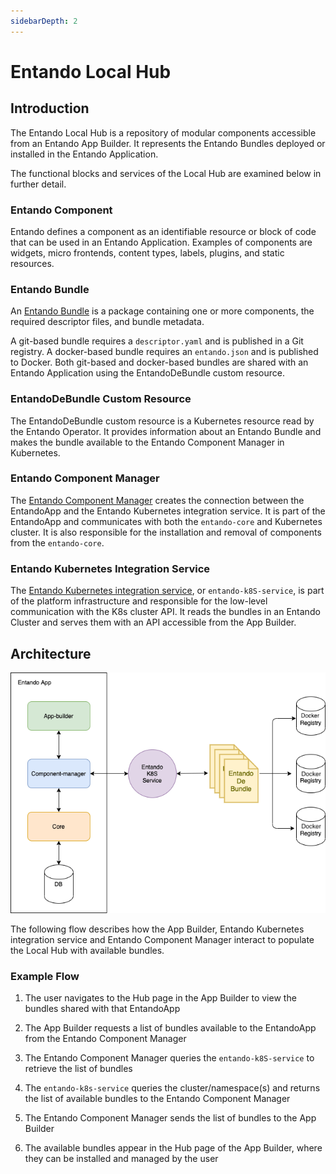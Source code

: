 ```yaml
---
sidebarDepth: 2
---
```

# Entando Local Hub

## Introduction

The Entando Local Hub is a repository of modular components accessible from an Entando App Builder. It represents the Entando Bundles deployed or installed in the Entando Application.

The functional blocks and services of the Local Hub are examined below in further detail.

### Entando Component

Entando defines a component as an identifiable resource or block of code that can be used in an Entando Application. Examples of components are widgets, micro frontends, content types, labels, plugins, and static resources.

### Entando Bundle

An [Entando Bundle](../getting-started/concepts-overview.md#entando-bundle) is a package containing one or more components, the required descriptor files, and bundle metadata.

A git-based bundle requires a `descriptor.yaml` and is published in a Git registry. A docker-based bundle requires an `entando.json` and is published to Docker. Both git-based and docker-based bundles are shared with an Entando Application using the EntandoDeBundle custom resource.

### EntandoDeBundle Custom Resource

The EntandoDeBundle custom resource is a Kubernetes resource read by the Entando Operator. It provides information about an Entando Bundle and makes the bundle available to the Entando Component Manager in Kubernetes.

### Entando Component Manager

The [Entando Component Manager](../compose/ecm-overview.md) creates the connection between the EntandoApp
and the Entando Kubernetes integration service. It is part of the EntandoApp and communicates with both the `entando-core` and Kubernetes cluster. It is also responsible for the installation and removal of components from the `entando-core`. 

### Entando Kubernetes Integration Service

The [Entando Kubernetes integration service](../getting-started/concepts-overview.md#entando-kubernetes-service), or `entando-k8S-service`, is part of the platform infrastructure and responsible for the low-level communication with the K8s cluster API. It reads the bundles in an Entando Cluster and serves them with an API accessible from the App Builder.

## Architecture

![ECR Architecture](./img/ecr-architecture.png)

The following flow describes how the App Builder, Entando Kubernetes integration service and Entando Component Manager interact to populate the Local Hub with available bundles.

### Example Flow

1.  The user navigates to the Hub page in the App Builder to view the bundles shared with that EntandoApp

2.  The App Builder requests a list of bundles available to the EntandoApp from the Entando Component Manager 

3.  The Entando Component Manager queries the `entando-k8S-service` to retrieve the list of bundles

4.  The `entando-k8s-service` queries the cluster/namespace(s) and returns the list of available bundles to the Entando Component Manager

5.  The Entando Component Manager sends the list of bundles to the App Builder

6.  The available bundles appear in the Hub page of the App Builder, where they can be installed and managed by the user
